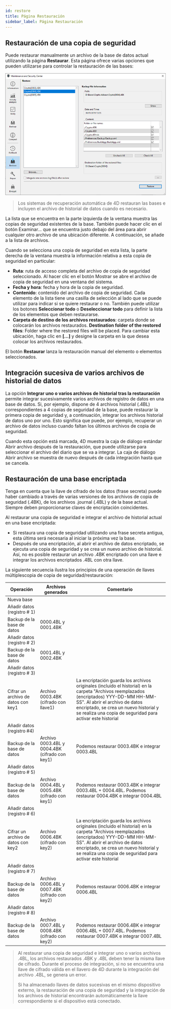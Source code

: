 ```yaml
---
id: restore
title: Página Restauración
sidebar_label: Página Restauración
---
```


## Restauración de una copia de seguridad

Puede restaurar manualmente un archivo de la base de datos actual utilizando la página **Restaurar**. Esta página ofrece varias opciones que pueden utilizarse para controlar la restauración de las bases:

![](../assets/en/MSC/MSC_restore.png)

> Los sistemas de recuperación automática de 4D restauran las bases e incluyen el archivo de historial de datos cuando es necesario.

La lista que se encuentra en la parte izquierda de la ventana muestra las copias de seguridad existentes de la base. También puede hacer clic en el botón Examinar... que se encuentra justo debajo del área para abrir cualquier otro archivo de una ubicación diferente. A continuación, se añade a la lista de archivos.

Cuando se selecciona una copia de seguridad en esta lista, la parte derecha de la ventana muestra la información relativa a esta copia de seguridad en particular:

- **Ruta**: ruta de acceso completa del archivo de copia de seguridad seleccionado. Al hacer clic en el botón Mostrar se abre el archivo de copia de seguridad en una ventana del sistema.
- **Fecha y hora**: fecha y hora de la copia de seguridad.
- **Contenido**: contenido del archivo de copia de seguridad. Cada elemento de la lista tiene una casilla de selección al lado que se puede utilizar para indicar si se quiere restaurar o no. También puede utilizar los botones **Seleccionar todo** o **Deseleccionar todo** para definir la lista de los elementos que deben restaurarse.
- **Carpeta de destino de los archivos restaurados**: carpeta donde se colocarán los archivos restaurados. **Destination folder of the restored files**: Folder where the restored files will be placed. Para cambiar esta ubicación, haga clic en **[...]** y designe la carpeta en la que desea colocar los archivos restaurados.

El botón **Restaurar** lanza la restauración manual del elemento o elementos seleccionados.

## Integración sucesiva de varios archivos de historial de datos

La opción **Integrar uno o varios archivos de historial tras la restauración** permite integrar sucesivamente varios archivos de registro de datos en una base de datos. Si, por ejemplo, dispone de 4 archivos historial (.4BL) correspondientes a 4 copias de seguridad de la base, puede restaurar la primera copia de seguridad y, a continuación, integrar los archivos historial de datos uno por uno. Esto significa que puede, por ejemplo, recuperar un archivo de datos incluso cuando faltan los últimos archivos de copia de seguridad.

Cuando esta opción está marcada, 4D muestra la caja de diálogo estándar Abrir archivo después de la restauración, que puede utilizarse para seleccionar el archivo del diario que se va a integrar. La caja de diálogo Abrir archivo se muestra de nuevo después de cada integración hasta que se cancela.

## Restauración de una base encriptada

Tenga en cuenta que la llave de cifrado de los datos (frase secreta) puede haber cambiado a través de varias versiones de los archivos de copia de seguridad (.4BK), de los archivos .journal (.4BL) y de la base actual. Siempre deben proporcionarse claves de encriptación coincidentes.

Al restaurar una copia de seguridad e integrar el archivo de historial actual en una base encriptada:

- Si restaura una copia de seguridad utilizando una frase secreta antigua, esta última será necesaria al iniciar la próxima vez la base.
- Después de una encriptación, al abrir el archivo de datos encriptado, se ejecuta una copia de seguridad y se crea un nuevo archivo de historial. Así, no es posible restaurar un archivo .4BK encriptado con una llave e integrar los archivos encriptados .4BL con otra llave.

La siguiente secuencia ilustra los principios de una operación de llaves múltiplescopia de copia de seguridad/restauración:

| Operación                           | Archivos generados                             | Comentario                                                                                                                                                                                                                                                                         |
| ----------------------------------- | ---------------------------------------------- | ---------------------------------------------------------------------------------------------------------------------------------------------------------------------------------------------------------------------------------------------------------------------------------- |
| Nueva base                          |                                                |                                                                                                                                                                                                                                                                                    |
| Añadir datos (registro # 1)         |                                                |                                                                                                                                                                                                                                                                                    |
| Backup de la base de datos          | 0000.4BL y 0001.4BK                            |                                                                                                                                                                                                                                                                                    |
| Añadir datos (registro # 2)         |                                                |                                                                                                                                                                                                                                                                                    |
| Backup de la base de datos          | 0001.4BL y 0002.4BK                            |                                                                                                                                                                                                                                                                                    |
| Añadir datos (registro # 3)         |                                                |                                                                                                                                                                                                                                                                                    |
| Cifrar un archivo de datos con key1 | Archivo 0003.4BK (cifrado con llave1)          | La encriptación guarda los archivos originales (incluido el historial) en la carpeta "Archivos reemplazados (encriptados) YYY-DD-MM HH-MM-SS". Al abrir el archivo de datos encriptado, se crea un nuevo historial y se realiza una copia de seguridad para activar este historial |
| Añadir datos (registro #4)          |                                                |                                                                                                                                                                                                                                                                                    |
| Backup de la base de datos          | Archivo 0003.4BL y 0004.4BK (cifrado con key1) | Podemos restaurar 0003.4BK e integrar 0003.4BL                                                                                                                                                                                                                                     |
| Añadir datos (registro # 5)         |                                                |                                                                                                                                                                                                                                                                                    |
| Backup de la base de datos          | Archivo 0004.4BL y 0005.4BK (cifrado con key1) | Podemos restaurar 0003.4BK e integrar 0003.4BL + 0004.4BL. Podemos restaurar 0004.4BK e integrar 0004.4BL                                                                                                                                                                          |
| Añadir datos (registro # 6)         |                                                |                                                                                                                                                                                                                                                                                    |
| Cifrar un archivo de datos con key2 | Archivo 0006.4BK (cifrado con key2)            | La encriptación guarda los archivos originales (incluido el historial) en la carpeta "Archivos reemplazados (encriptados) YYY-DD-MM HH-MM-SS". Al abrir el archivo de datos encriptado, se crea un nuevo historial y se realiza una copia de seguridad para activar este historial |
| Añadir datos (registro # 7)         |                                                |                                                                                                                                                                                                                                                                                    |
| Backup de la base de datos          | Archivo 0006.4BL y 0007.4BK (cifrado con key2) | Podemos restaurar 0006.4BK e integrar 0006.4BL                                                                                                                                                                                                                                     |
| Añadir datos (registro # 8)         |                                                |                                                                                                                                                                                                                                                                                    |
| Backup de la base de datos          | Archivo 0007.4BL y 0008.4BK (cifrado con key2) | Podemos restaurar 0006.4BK e integrar 0006.4BL + 0007.4BL. Podemos restaurar 0007.4BK e integrar 0007.4BL                                                                                                                                                                          |
> Al restaurar una copia de seguridad e integrar uno o varios archivos .4BL, los archivos restaurados .4BK y .4BL deben tener la misma llave de cifrado. Durante el proceso de integración, si no se encuentra una llave de cifrado válida en el llavero de 4D durante la integración del archivo .4BL, se genera un error.
> 
> Si ha almacenado llaves de datos sucesivas en el mismo dispositivo externo, la restauración de una copia de seguridad y la integración de los archivos de historial encontrarán automáticamente la llave correspondiente si el dispositivo está conectado.
